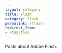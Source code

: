 ```yaml
---
layout: category
title: Flash
category: flash
permalink: /flash/
redirect_from:
- /tag/flex
---
```

Posts about Adobe Flash.
